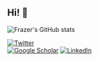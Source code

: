 ## Hi! 👋
<? Check out my personal website [seankavanagh.com](https://seankavanagh.com) if you want to know more about me and my research! ?>

![Frazer's GitHub stats](https://github-readme-stats.vercel.app/api?username=fforrester&show_icons=true&theme=transparent&hide_rank)

[![Twitter](https://img.shields.io/badge/Twitter-%231DA1F2.svg?style=for-the-badge&logo=Twitter&logoColor=white)](https://twitter.com/fforrester)   
[![Google Scholar](https://img.shields.io/badge/Google%20Scholar-4285F4?style=for-the-badge&logo=google-scholar&logoColor=white)](https://scholar.google.com/citations?user=MqDJwsEAAAAJ)
[![LinkedIn](https://img.shields.io/badge/LinkedIn-0077B5?style=for-the-badge&logo=linkedin&logoColor=white)](https://www.linkedin.com/in/frazerforrester/)

